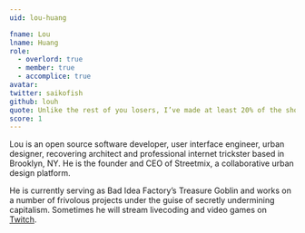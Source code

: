 ```yaml
---
uid: lou-huang

fname: Lou
lname: Huang
role:
  - overlord: true
  - member: true
  - accomplice: true
avatar: 
twitter: saikofish
github: louh
quote: Unlike the rest of you losers, I’ve made at least 20% of the shots I didn’t take
score: 1
---
```


Lou is an open source software developer, user interface engineer, urban designer, recovering architect and professional internet trickster based in Brooklyn, NY. He is the founder and CEO of Streetmix, a collaborative urban design platform.

He is currently serving as Bad Idea Factory’s Treasure Goblin and works on a number of frivolous projects under the guise of secretly undermining capitalism. Sometimes he will stream livecoding and video games on [Twitch](https://www.twitch.tv/saikofish).


